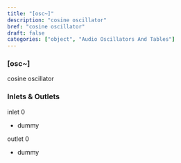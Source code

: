 ```yaml
---
title: "[osc~]"
description: "cosine oscillator"
bref: "cosine oscillator"
draft: false
categories: ["object", "Audio Oscillators And Tables"]
---
```


### [osc~]

cosine oscillator

### Inlets & Outlets

inlet 0

 - dummy

outlet 0

 - dummy
 
